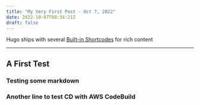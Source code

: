 ```yaml
---
title: "My Very First Post - Oct 7, 2022"
date: 2022-10-07T08:34:21Z
draft: false
---
```



Hugo ships with several [Built-in Shortcodes](https://gohugo.io/content-management/shortcodes/#use-hugos-built-in-shortcodes) for rich content
<!--more-->
---

## A First Test  
    
### Testing some markdown  

### Another line to test CD with AWS CodeBuild
